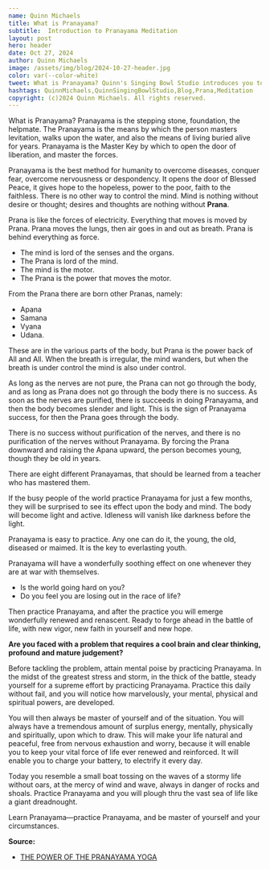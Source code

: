 ```yaml
---
name: Quinn Michaels
title: What is Pranayama?
subtitle:  Introduction to Pranayama Meditation
layout: post
hero: header
date: Oct 27, 2024
author: Quinn Michaels
image: /assets/img/blog/2024-10-27-header.jpg
color: var(--color-white)
tweet: What is Pranayama? Quinn's Singing Bowl Studio introduces you to the practice of Prana Meditation.
hashtags: QuinnMichaels,QuinnSingingBowlStudio,Blog,Prana,Meditation
copyright: (c)2024 Quinn Michaels. All rights reserved.
---
```


What is Pranayama? Pranayama is the stepping stone, foundation, the helpmate. The Pranayama is the means by which the person masters levitation, walks upon the water, and also the means of living buried alive for years. Pranayama is the Master Key by which to open the door of liberation, and master the forces.

Pranayama is the best method for humanity to overcome diseases, conquer fear, overcome nervousness or despondency. It opens the door of Blessed Peace, it gives hope to the hopeless, power to the poor, faith to the faithless. There is no other way to control the mind. Mind is nothing without desire or thought; desires and thoughts are nothing without **Prana**.

Prana is like the forces of electricity. Everything that moves is moved by Prana. Prana moves the lungs, then air goes in and out as breath. Prana is behind everything as force.

- The mind is lord of the senses and the organs.
- The Prana is lord of the mind.
- The mind is the motor.
- The Prana is the power that moves the motor.

From the Prana there are born other Pranas, namely:

- Apana
- Samana
- Vyana
- Udana.

These are in the various parts of the body, but Prana is the power back of All and All. When the breath is irregular, the mind wanders, but when the breath is under control the mind is also under control.

As long as the nerves are not pure, the Prana can not go through the body, and as long as Prana does not go through the body there is no success. As soon as the nerves are purified, there is succeeds in doing Pranayama, and then the body becomes slender and light. This is the sign of Pranayama success, for then the Prana goes through the body.

There is no success without purification of the nerves, and there is no purification of the nerves without Pranayama. By forcing the Prana downward and raising the Apana upward, the person becomes young, though they be old in years.

There are eight different Pranayamas, that should be learned from a teacher who has mastered them.

If the busy people of the world practice Pranayama for just a few months, they will be surprised to see its effect upon the body and mind. The body will become light and active. Idleness will vanish like darkness before the light.

Pranayama is easy to practice. Any one can do it, the young, the old, diseased or maimed. It is the key to everlasting youth.

Pranayama will have a wonderfully soothing effect on one whenever they are at war with themselves.
- Is the world going hard on you?
- Do you feel you are losing out in the race of life?

Then practice Pranayama, and after the practice you will emerge wonderfully renewed and renascent. Ready to forge ahead in the battle of life, with new vigor, new faith in yourself and new hope.

**Are you faced with a problem that requires a cool brain and clear thinking, profound and mature judgement?**

Before tackling the problem, attain mental poise by practicing Pranayama. In the midst of the greatest stress and storm, in the thick of the battle, steady yourself for a supreme effort by practicing Pranayama. Practice this daily without fail, and you will notice how marvelously, your mental, physical and spiritual powers, are developed.

You will then always be master of yourself and of the situation. You will always have a tremendous amount of surplus energy, mentally, physically and spiritually, upon which to draw. This will make your life natural and peaceful, free from nervous exhaustion and worry, because it will enable you to keep your vital force of life ever renewed and reinforced. It will enable you to charge your battery, to electrify it every day.

Today you resemble a small boat tossing on the waves of a stormy life without oars, at the mercy of wind and wave, always in danger of rocks and shoals. Practice Pranayama and you will plough thru the vast sea of life like a giant dreadnought.

Learn Pranayama—practice Pranayama, and be master of yourself and your circumstances.

**Source:**  
- [THE POWER OF THE PRANAYAMA YOGA](https://sacred-texts.com/hin/kmu/kmu08.htm)  
